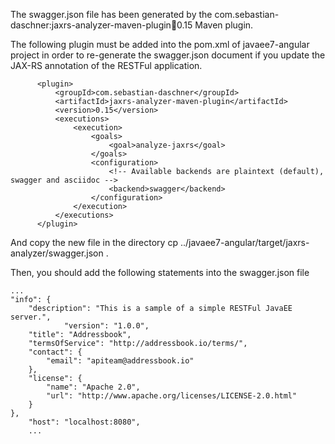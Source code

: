 The swagger.json file has been generated by the com.sebastian-daschner:jaxrs-analyzer-maven-plugin:jar:0.15 Maven plugin.

The following plugin must be added into the pom.xml of javaee7-angular project in order to re-generate the swagger.json document if you update the JAX-RS annotation of the RESTFul application.

          <plugin>
              <groupId>com.sebastian-daschner</groupId>
              <artifactId>jaxrs-analyzer-maven-plugin</artifactId>
              <version>0.15</version>
              <executions>
                  <execution>
                      <goals>
                          <goal>analyze-jaxrs</goal>
                      </goals>
                      <configuration>
                          <!-- Available backends are plaintext (default), swagger and asciidoc -->
                          <backend>swagger</backend>
                      </configuration>
                  </execution>
              </executions>
          </plugin>


And copy the new file in the directory
cp ../javaee7-angular/target/jaxrs-analyzer/swagger.json .

Then, you should add the following statements into the swagger.json file

	...
	"info": {
		"description": "This is a sample of a simple RESTFul JavaEE server.",
                "version": "1.0.0",
		"title": "Addressbook",
		"termsOfService": "http://addressbook.io/terms/",
		"contact": {
			"email": "apiteam@addressbook.io"
		},
		"license": {
			"name": "Apache 2.0",
			"url": "http://www.apache.org/licenses/LICENSE-2.0.html"
		}
	},
        "host": "localhost:8080",
        ...
